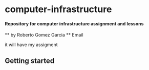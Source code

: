 # computer-infrastructure

#### Repository for computer infrastructure assignment and lessons

** by Roberto Gomez Garcia ** Email

it will have my assigment

## Getting started